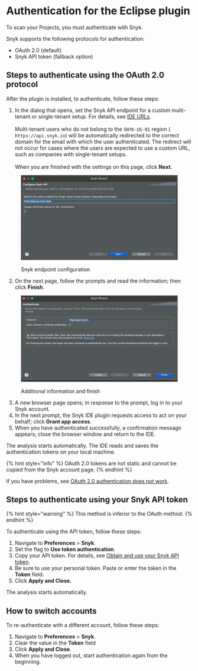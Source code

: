 # Authentication for the Eclipse plugin

To scan your Projects, you must authenticate with Snyk.&#x20;

Snyk supports the following protocols for authentication:

* OAuth 2.0 (default)
* Snyk API token (fallback option)

## Steps to authenticate using the OAuth 2.0 protocol

After the plugin is installed, to authenticate, follow these steps:

1. In the dialog that opens, set the Snyk API endpoint for a custom multi-tenant or single-tenant setup. For details, see [IDE URLs](../../../working-with-snyk/regional-hosting-and-data-residency.md#ides-urls).\
   \
   Multi-tenant users who do not belong to the `SNYK-US-01` region ( `https://api.snyk.io`) will be automatically redirected to the correct domain for the email with which the user authenticated. The redirect will not occur for cases where the users are expected to use a custom URL, such as companies with single-tenant setups.\
   \
   When you are finished with the settings on this page, click **Next**.

<figure><img src="../../../.gitbook/assets/SCR-20240822-mgxw (1) (1).png" alt="" width="563"><figcaption><p>Snyk endpoint configuration</p></figcaption></figure>

2. On the next page, follow the prompts and read the information; then click **Finish**.

<figure><img src="../../../.gitbook/assets/SCR-20240822-mibb (1) (1).png" alt="" width="563"><figcaption><p>Additional information and finish</p></figcaption></figure>

3. A new browser page opens; in response to the prompt, log in to your Snyk account.
4. In the next prompt, the Snyk IDE plugin requests access to act on your behalf; click **Grant app access**.
5. When you have authenticated successfully, a confirmation message appears; close the browser window and return to the IDE.

The analysis starts automatically. The IDE reads and saves the authentication tokens on your local machine.&#x20;

{% hint style="info" %}
OAuth 2.0 tokens are not static and cannot be copied from the Snyk account page.
{% endhint %}

If you have problems, see [OAuth 2.0 authentication does not work](../troubleshooting-ides/how-to-set-environment-variables-by-operating-system-os-for-ides-and-cli-1.md).

## Steps to authenticate using your Snyk API token

{% hint style="warning" %}
This method is inferior to the OAuth method.
{% endhint %}

To authenticate using the API token, follow these steps:

1. Navigate to **Preferences** > **Snyk**.
2. Set the flag to **Use token authentication**.
3. Copy your API token. For details, see [Obtain and use your Snyk API token](../../../getting-started/#obtain-and-use-your-snyk-api-token).
4. Be sure to use your personal token. Paste or enter the token in the **Token** field.
5. Click **Apply and Close.**

The analysis starts automatically.

## How to switch accounts

To re-authenticate with a different account, follow these steps:

1. Navigate to **Preferences** > **Snyk**.
2. Clear the value in the **Token** field
3. Click **Apply and Close**.
4. When you have logged out, start authentication again from the beginning.
